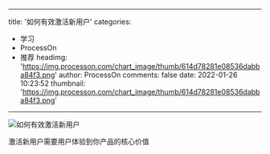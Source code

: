 
---
title: '如何有效激活新用户'
categories: 
 - 学习
 - ProcessOn
 - 推荐
headimg: 'https://img.processon.com/chart_image/thumb/614d78281e08536dabba84f3.png'
author: ProcessOn
comments: false
date: 2022-01-26 10:23:52
thumbnail: 'https://img.processon.com/chart_image/thumb/614d78281e08536dabba84f3.png'
---

<div>   
<img class="thumb" alt="如何有效激活新用户" src="https://img.processon.com/chart_image/thumb/614d78281e08536dabba84f3.png" referrerpolicy="no-referrer">
<p>激活新用户需要用户体验到你产品的核心价值</p>  
</div>
            